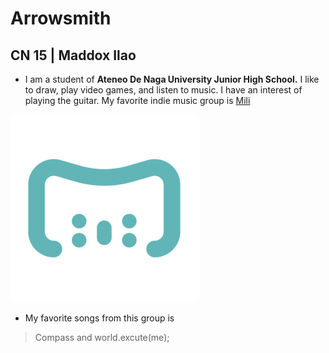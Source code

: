 # Arrowsmith
## CN 15 | Maddox Ilao
- I am a student of **Ateneo De Naga University Junior High School.** I like to draw, play video games, and listen to music. I have an interest of playing the guitar. My favorite indie music group is [Mili](https://www.youtube.com/channel/UCVh47EKH9VLresRqiYi9txw)

![alt text](https://github.com/static-generator/arrowsmith15/blob/main/Mili%2Blogo_no%2Bback_SQ%20(1).png)
- My favorite songs from this group is
> Compass
and
> world.excute(me);
